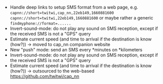 
- Handle deep links to setup SMS format from a web page, e.g. `capnn://short=twitwi,cap_nn,22eb149,1660881600` `capnn://short=twitwi,22eb149,1660881600` or maybe rather a generic `findmyphone://format=......`
- Invert-sound-mode: do not play any sound on SMS reception, except if the received SMS is not a "GPS" query
- Estimate current speed (and time to arrival if the destination is know (how?)) -> moved to cap_nn companion website
- New "push" mode: send an SMS every *minutes on *kilometers
- Invert-sound-mode: do not play any sound on SMS reception, except if the received SMS is not a "GPS" query
- Estimate current speed (and time to arrival if the destination is know (how?)) -> outsourced to the web-based https://github.com/twitwi/cap_nn
